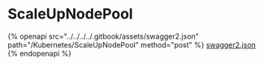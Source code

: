 # ScaleUpNodePool

{% openapi src="../../../../.gitbook/assets/swagger2.json" path="/Kubernetes/ScaleUpNodePool" method="post" %}
[swagger2.json](../../../../.gitbook/assets/swagger2.json)
{% endopenapi %}
